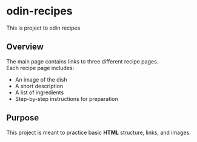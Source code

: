 # odin-recipes
This is project to odin recipes 
## Overview
The main page contains links to three different recipe pages.  
Each recipe page includes:
- An image of the dish  
- A short description  
- A list of ingredients  
- Step-by-step instructions for preparation  
## Purpose
This project is meant to practice basic **HTML** structure, links, and images.